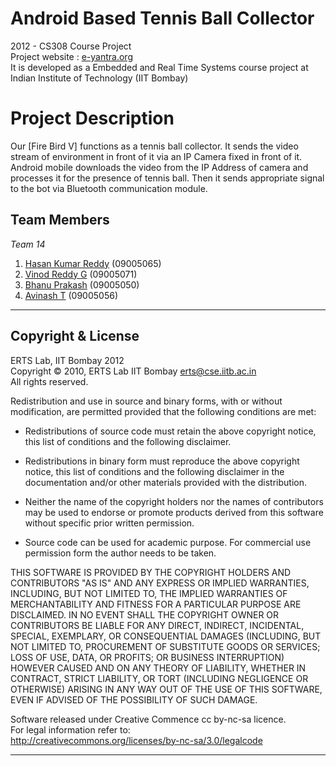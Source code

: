 # **Android Based Tennis Ball Collector**

2012 - CS308 Course Project  
Project website : [e-yantra.org](http://www.e-yantra.org)  
It is developed as a Embedded and Real Time Systems course project at Indian Institute of Technology (IIT Bombay)   

# Project Description  
Our [Fire Bird V] functions as a tennis ball collector. 
It sends the video stream of environment in front of it via an IP Camera fixed in front of it. 
Android mobile downloads the video from the IP Address of camera and processes it for the presence of tennis ball. 
Then it sends appropriate signal to the bot via Bluetooth communication module.


 


## Team Members  
*Team 14*  
1. [Hasan Kumar Reddy](http://github.com/mintuhouse)    (09005065)  
2. [Vinod Reddy G](http://github.com/vinodreddy2804)        (09005071)  
3. [Bhanu Prakash](http://github.com/bp414)        (09005050)  
4. [Avinash T](http://github.com/dimpleiitb)            (09005056)  



********************************************************************************  
## Copyright & License  
ERTS Lab, IIT Bombay 2012  
Copyright &copy; 2010, ERTS Lab IIT Bombay erts@cse.iitb.ac.in        
   All rights reserved.

   Redistribution and use in source and binary forms, with or without
   modification, are permitted provided that the following conditions are met:  

   * Redistributions of source code must retain the above copyright
     notice, this list of conditions and the following disclaimer.  

   * Redistributions in binary form must reproduce the above copyright
     notice, this list of conditions and the following disclaimer in
     the documentation and/or other materials provided with the
     distribution.  

   * Neither the name of the copyright holders nor the names of
     contributors may be used to endorse or promote products derived
     from this software without specific prior written permission.  

   * Source code can be used for academic purpose. 
	 For commercial use permission form the author needs to be taken.  

  THIS SOFTWARE IS PROVIDED BY THE COPYRIGHT HOLDERS AND CONTRIBUTORS "AS IS"
  AND ANY EXPRESS OR IMPLIED WARRANTIES, INCLUDING, BUT NOT LIMITED TO, THE
  IMPLIED WARRANTIES OF MERCHANTABILITY AND FITNESS FOR A PARTICULAR PURPOSE
  ARE DISCLAIMED. IN NO EVENT SHALL THE COPYRIGHT OWNER OR CONTRIBUTORS BE
  LIABLE FOR ANY DIRECT, INDIRECT, INCIDENTAL, SPECIAL, EXEMPLARY, OR
  CONSEQUENTIAL DAMAGES (INCLUDING, BUT NOT LIMITED TO, PROCUREMENT OF
  SUBSTITUTE GOODS OR SERVICES; LOSS OF USE, DATA, OR PROFITS; OR BUSINESS
  INTERRUPTION) HOWEVER CAUSED AND ON ANY THEORY OF LIABILITY, WHETHER IN
  CONTRACT, STRICT LIABILITY, OR TORT (INCLUDING NEGLIGENCE OR OTHERWISE)
  ARISING IN ANY WAY OUT OF THE USE OF THIS SOFTWARE, EVEN IF ADVISED OF THE
  POSSIBILITY OF SUCH DAMAGE.  

  Software released under Creative Commence cc by-nc-sa licence.  
  For legal information refer to:   
  http://creativecommons.org/licenses/by-nc-sa/3.0/legalcode  

********************************************************************************